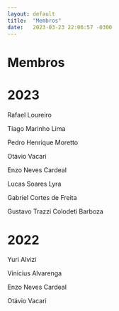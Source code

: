 ```yaml
---
layout: default
title:  "Membros"
date:   2023-03-23 22:06:57 -0300
---
```


# Membros

# 2023

Rafael Loureiro

Tiago Marinho Lima

Pedro Henrique Moretto

Otávio Vacari

Enzo Neves Cardeal

Lucas Soares Lyra

Gabriel Cortes de Freita

Gustavo Trazzi Colodeti Barboza

# 2022

Yuri Alvizi

Vinicius Alvarenga

Enzo Neves Cardeal

Otávio Vacari